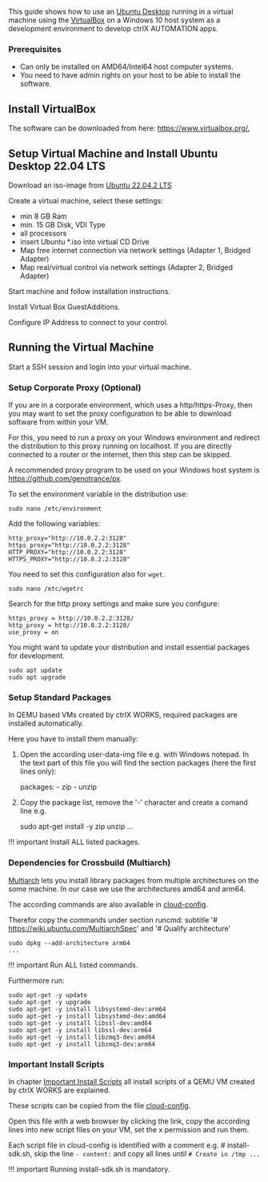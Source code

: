 This guide shows how to use an [Ubuntu Desktop](https://ubuntu.com/desktop/developers) running in a virtual machine using the [VirtualBox](https://www.virtualbox.org/) on a Windows 10 host system as a development environment to develop ctrlX AUTOMATION apps.

### Prerequisites

* Can only be installed on AMD64/Intel64 host computer systems.
* You need to have admin rights on your host to be able to install the software.

## Install VirtualBox

The software can be downloaded from here: <https://www.virtualbox.org/.>

## Setup Virtual Machine and Install Ubuntu Desktop 22.04 LTS

Download an iso-image from [Ubuntu 22.04.2 LTS](https://releases.ubuntu.com/releases/jammy/)

Create a virtual machine, select these settings:

* min 8 GB Ram
* min. 15 GB Disk, VDI Type
* all processors
* insert Ubuntu *.iso into virtual CD Drive
* Map free internet connection via network settings (Adapter 1, Bridged Adapter)
* Map real/virtual control via network settings (Adapter 2, Bridged Adapter)

Start machine and follow installation instructions.

Install Virtual Box GuestAdditions.

Configure IP Address to connect to your control.

## Running the Virtual Machine

Start a SSH session and login into your virtual machine.

### Setup Corporate Proxy (Optional)

If you are in a corporate environment, which uses a http/https-Proxy, then you may want to set the proxy configuration to be able to download software from within your VM.

For this, you need to run a proxy on your Windows environment and redirect the distribution to this proxy running on localhost. If you are directly connected to a router or the internet, then this step can be skipped.

A recommended proxy program to be used on your Windows host system is <https://github.com/genotrance/px>.

To set the environment variable in the distribution use:

    sudo nano /etc/environment

Add the following variables:

    http_proxy="http://10.0.2.2:3128"
    https_proxy="http://10.0.2.2:3128"
    HTTP_PROXY="http://10.0.2.2:3128"
    HTTPS_PROXY="http://10.0.2.2:3128"

You need to set this configuration also for `wget`.

    sudo nano /etc/wgetrc

Search for the http proxy settings and make sure you configure:

    https_proxy = http://10.0.2.2:3128/
    http_proxy = http://10.0.2.2:3128/
    use_proxy = on

You might want to update your distribution and install essential packages for development.

    sudo apt update
    sudo apt upgrade

### Setup Standard Packages

In QEMU based VMs created by ctrlX WORKS, required packages are installed automatically.

Here you have to install them manually:

1. Open the according user-data-img file e.g. with Windows notepad. In the text part of this file you will find the section packages (here the first lines only):

    packages:
        - zip
        - unzip

2. Copy the package list, remove the '-' character and create a comand line e.g.

    sudo apt-get install -y zip unzip ...

!!! important
    Install ALL listed packages.

### Dependencies for Crossbuild (Multiarch)

[Multiarch](https://wiki.ubuntu.com/MultiarchSpec) lets you install library packages from multiple architectures on the some machine. In our case we use the architectures amd64 and arm64.

The according commands are also available in [cloud-config](https://github.com/boschrexroth/ctrlx-automation-sdk/blob/main/scripts/environment/cloud-config).

Therefor copy the commands under section runcmd: subtitle '# <https://wiki.ubuntu.com/MultiarchSpec>' and '# Qualify architecture'

    sudo dpkg --add-architecture arm64
    ...

!!! important
    Run ALL listed commands.

Furthermore run:

    sudo apt-get -y update
    sudo apt-get -y upgrade
    sudo apt-get -y install libsystemd-dev:arm64
    sudo apt-get -y install libsystemd-dev:amd64
    sudo apt-get -y install libssl-dev:amd64
    sudo apt-get -y install libssl-dev:arm64
    sudo apt-get -y install libzmq3-dev:amd64
    sudo apt-get -y install libzmq3-dev:arm64

### Important Install Scripts

In chapter [Important Install Scripts](install-scripts.md) all install scripts of a QEMU VM created by ctrlX WORKS are explained.

These scripts can be copied from the file [cloud-config](https://github.com/boschrexroth/ctrlx-automation-sdk/blob/main/scripts/environment/cloud-config).

Open this file with a web browser by clicking the link, copy the according lines into new script files on your VM, set the x permission and run them.

Each script file in cloud-config is identified with a comment e.g. # install-sdk.sh, skip the line `- content:` and copy all lines until `# Create in /tmp ...`

!!! important
    Running install-sdk.sh is mandatory.

